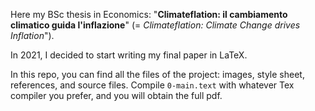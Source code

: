 Here my BSc thesis in Economics: "**Climateflation: il cambiamento climatico guida l'inflazione**" (= _Climateflation: Climate Change drives Inflation_").

In 2021, I decided to start writing my final paper in LaTeX.

In this repo, you can find all the files of the project: images, style sheet, references, and source files. Compile `0-main.text` with whatever Tex compiler you prefer, and you will obtain the full pdf.